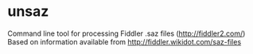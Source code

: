 unsaz
=====

Command line tool for processing Fiddler .saz files (http://fiddler2.com/)
Based on information available from http://fiddler.wikidot.com/saz-files

